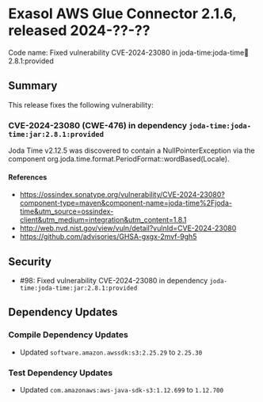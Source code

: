 # Exasol AWS Glue Connector 2.1.6, released 2024-??-??

Code name: Fixed vulnerability CVE-2024-23080 in joda-time:joda-time:jar:2.8.1:provided

## Summary

This release fixes the following vulnerability:

### CVE-2024-23080 (CWE-476) in dependency `joda-time:joda-time:jar:2.8.1:provided`
Joda Time v2.12.5 was discovered to contain a NullPointerException via the component org.joda.time.format.PeriodFormat::wordBased(Locale).
#### References
* https://ossindex.sonatype.org/vulnerability/CVE-2024-23080?component-type=maven&component-name=joda-time%2Fjoda-time&utm_source=ossindex-client&utm_medium=integration&utm_content=1.8.1
* http://web.nvd.nist.gov/view/vuln/detail?vulnId=CVE-2024-23080
* https://github.com/advisories/GHSA-gxgx-2mvf-9gh5

## Security

* #98: Fixed vulnerability CVE-2024-23080 in dependency `joda-time:joda-time:jar:2.8.1:provided`

## Dependency Updates

### Compile Dependency Updates

* Updated `software.amazon.awssdk:s3:2.25.29` to `2.25.30`

### Test Dependency Updates

* Updated `com.amazonaws:aws-java-sdk-s3:1.12.699` to `1.12.700`
